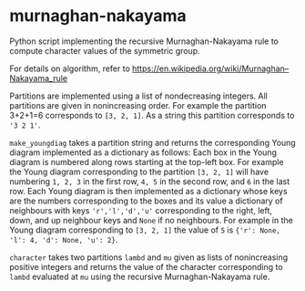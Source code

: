 # murnaghan-nakayama

Python script implementing the recursive Murnaghan-Nakayama rule to compute character values of the symmetric group.

For details on algorithm, refer to <https://en.wikipedia.org/wiki/Murnaghan–Nakayama_rule>

Partitions are implemented using a list of nondecreasing integers.
All partitions are given in nonincreasing order.
For example the partition 3+2+1=6 corresponds to `[3, 2, 1]`.
As a string this partition corresponds to `'3 2 1'`.

`make_youngdiag` takes a partition string and returns the corresponding Young diagram implemented as a dictionary as follows:
Each box in the Young diagram is numbered along rows starting at the top-left box.
For example the Young diagram corresponding to the partition `[3, 2, 1]` will have numbering `1, 2, 3` in the first row, `4, 5` in the second row, and `6` in the last row.
Each Young diagram is then implemented as a dictionary whose keys are the numbers corresponding to the boxes and its value a dictionary of neighbours with keys `'r','l','d','u'` corresponding to the right, left, down, and up neighbour keys and `None` if no neighbours.
For example in the Young diagram corresponding to `[3, 2, 1]` the value of `5` is `{'r': None, 'l': 4, 'd': None, 'u': 2}`.

`character` takes two partitions `lambd` and `mu` given as lists of nonincreasing positive integers and returns the value of the character corresponding to `lambd` evaluated at `mu` using the recursive Murnaghan-Nakayama rule.
